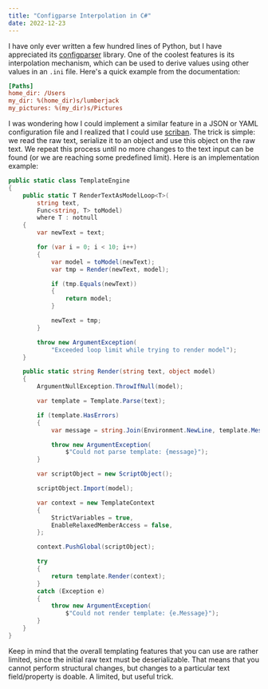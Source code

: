 ```yaml
---
title: "Configparse Interpolation in C#"
date: 2022-12-23
---
```


I have only ever written a few hundred lines of Python, but I have appreciated
its [configparser][configparser] library. One of the coolest features is its
interpolation mechanism, which can be used to derive values using other values
in an `.ini` file. Here's a quick example from the documentation:

``` ini
[Paths]
home_dir: /Users
my_dir: %(home_dir)s/lumberjack
my_pictures: %(my_dir)s/Pictures
```

I was wondering how I could implement a similar feature in a JSON or YAML
configuration file and I realized that I could use [scriban][scriban]. The trick
is simple: we read the raw text, serialize it to an object and use this object
on the raw text. We repeat this process until no more changes to the text input
can be found (or we are reaching some predefined limit). Here is an
implementation example:

``` c#
public static class TemplateEngine
{
    public static T RenderTextAsModelLoop<T>(
        string text,
        Func<string, T> toModel)
        where T : notnull
    {
        var newText = text;

        for (var i = 0; i < 10; i++)
        {
            var model = toModel(newText);
            var tmp = Render(newText, model);

            if (tmp.Equals(newText))
            {
                return model;
            }

            newText = tmp;
        }

        throw new ArgumentException(
            "Exceeded loop limit while trying to render model");
    }

    public static string Render(string text, object model)
    {
        ArgumentNullException.ThrowIfNull(model);

        var template = Template.Parse(text);

        if (template.HasErrors)
        {
            var message = string.Join(Environment.NewLine, template.Messages);

            throw new ArgumentException(
                $"Could not parse template: {message}");
        }

        var scriptObject = new ScriptObject();

        scriptObject.Import(model);

        var context = new TemplateContext
        {
            StrictVariables = true,
            EnableRelaxedMemberAccess = false,
        };

        context.PushGlobal(scriptObject);

        try
        {
            return template.Render(context);
        }
        catch (Exception e)
        {
            throw new ArgumentException(
                $"Could not render template: {e.Message}");
        }
    }
}
```

Keep in mind that the overall templating features that you can use are rather
limited, since the initial raw text must be deserializable. That means that you
cannot perform structural changes, but changes to a particular text
field/property is doable. A limited, but useful trick.

[configparser]: https://docs.python.org/3/library/configparser.html
[scriban]: https://github.com/scriban/scriban
